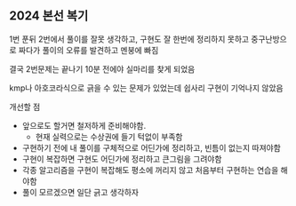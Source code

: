 ## 2024 본선 복기

1번 푼뒤 2번에서 풀이를 잘못 생각하고, 구현도 잘 한번에 정리하지 못하고 중구난방으로 짜다가 풀이의 오류를 발견하고 멘붕에 빠짐

결국 2번문제는 끝나기 10분 전에야 실마리를 찾게 되었음

kmp나 아호코라식으로 긁을 수 있는 문제가 있었는데 쉽사리 구현이 기억나지 않았음

개선할 점
- 앞으로도 할거면 철저하게 준비해야함.
  - 현재 실력으로는 수상권에 들기 턱없이 부족함
- 구현하기 전에 내 풀이를 구체적으로 어딘가에 정리하고, 빈틈이 없는지 따져야함
- 구현이 복잡하면 구현도 어딘가에 정리하고 큰그림을 그려야함
- 각종 알고리즘을 구현이 복잡해도 평소에 꺼리지 않고 처음부터 구현하는 연습을 해야함
- 풀이 모르겠으면 일단 긁고 생각하자